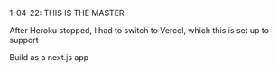 1-04-22: THIS IS THE MASTER

After Heroku stopped, I had to switch to Vercel, which this is set up to support

Build as a next.js app

